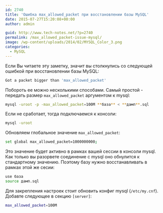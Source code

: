 ```yaml
---
id: 2740
title: 'Ошибка max_allowed_packet при восстановлении базы MySQL'
date: 2015-07-27T15:20:08+00:00
author: admin

guid: http://www.tech-notes.net/?p=2740
permalink: /max_allowed_packet-issue-mysql/
image: /wp-content/uploads/2014/02/MYSQL_Color_3.png
categories:
  - MySQL
---
```

Если Вы читаете эту заметку, значит вы столкнулись со следующей ошибкой при восстановлении базы MySQL:

```bash
Got a packet bigger than 'max_allowed_packet'
```

Побороть ее можно несколькими способами. Самый простой - передать размер `max_allowed_packet` аргументом к mysql:

```bash
mysql -uroot -p -max_allowed_packet=100M **база** < **дамп**.sql
```

Если не сработает, тогда подключаемся к консоли:

```bash
mysql -uroot
```

Обновляем глобальное значение `max_allowed_packet`:
```bash
set global max_allowed_packet=1000000000;
```

<center>
  <div id="gads">
  </div>
</center>

Это значение будет активно в рамках вашей сессии в консоли mysql. Как только вы разорвете соединение с mysql оно обнулится к стандартному значению. Поэтому базу нужно восстанавливать в рамках этой же сесии:

```bash
use база  
source дамп.sql
```

Для закрепления настроек стоит обновить конфиг mysql (`/etc/my.cnf`). Добавте следующее в секцию `[server]`:

```bash
max_allowed_packet=100M
```
